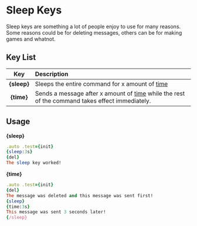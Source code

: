 # Sleep Keys

Sleep keys are something a lot of people enjoy to use for many reasons. Some reasons could be for deleting messages, others can be for making games and whatnot.

## Key List

| Key | Description |
| :---: | :--- |
| **{sleep}** | Sleeps the entire command for x amount of [time](/README.md) |
| **{time}** | Sends a message after x amount of [time](/README.md) while the rest of the command takes effect immediately. |

## Usage

**{sleep}**

```ruby
.auto .test={init}
{sleep:3s}
{del}
The sleep key worked!
```

**{time}**

```ruby
.auto .test={init}
{del}
The message was deleted and this message was sent first!
{sleep}
{time:3s}
This message was sent 3 seconds later!
{/sleep}
```




